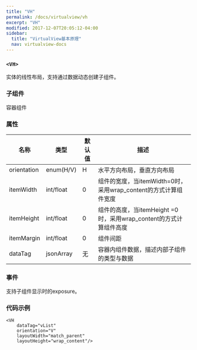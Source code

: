 ```yaml
---
title: "VH"
permalink: /docs/virtualview/vh
excerpt: "VH"
modified: 2017-12-07T20:05:12-04:00
sidebar:
  title: "VirtualView基本原理"
  nav: virtualview-docs
---
```


### `<VH>`

实体的线性布局，支持通过数据动态创建子组件。

### 子组件
容器组件

### 属性

|名称|类型|默认值|描述|
|---|---|---|---|
|orientation|enum(H/V)|H|水平方向布局，垂直方向布局|
|itemWidth|int/float|0|组件的宽度，当itemWidth=0时，采用wrap_content的方式计算组件宽度|
|itemHeight|int/float|0|组件的高度，当itemHeight =0时，采用wrap_content的方式计算组件高度|
|itemMargin|int/float|0|组件间距|
|dataTag|jsonArray|无|容器内组件数据，描述内部子组件的类型与数据|

### 事件

支持子组件显示时的exposure。

### 代码示例

```
<VH
    dataTag="vList"
    orientation="V"
    layoutWidth="match_parent"
    layoutHeight="wrap_content"/>
``` 